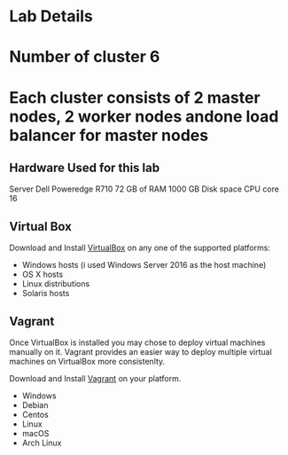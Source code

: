 # Lab Details

# Number of cluster 6
# Each cluster consists of 2 master nodes, 2 worker nodes andone load balancer for master nodes

## Hardware Used for this lab
Server Dell Poweredge R710
72 GB of RAM 
1000 GB Disk space
CPU core 16

## Virtual Box

Download and Install [VirtualBox](https://www.virtualbox.org/wiki/Downloads) on any one of the supported platforms:

 - Windows hosts (i used Windows Server 2016 as the host machine)
 - OS X hosts
 - Linux distributions
 - Solaris hosts

## Vagrant

Once VirtualBox is installed you may chose to deploy virtual machines manually on it.
Vagrant provides an easier way to deploy multiple virtual machines on VirtualBox more consistenlty.

Download and Install [Vagrant](https://www.vagrantup.com/) on your platform.

- Windows
- Debian
- Centos
- Linux
- macOS
- Arch Linux